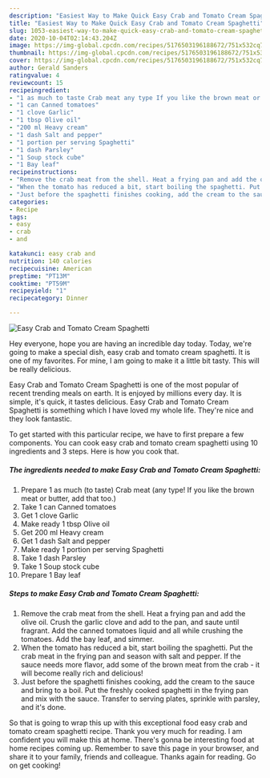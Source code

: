 ```yaml
---
description: "Easiest Way to Make Quick Easy Crab and Tomato Cream Spaghetti"
title: "Easiest Way to Make Quick Easy Crab and Tomato Cream Spaghetti"
slug: 1053-easiest-way-to-make-quick-easy-crab-and-tomato-cream-spaghetti
date: 2020-10-04T02:14:43.204Z
image: https://img-global.cpcdn.com/recipes/5176503196188672/751x532cq70/easy-crab-and-tomato-cream-spaghetti-recipe-main-photo.jpg
thumbnail: https://img-global.cpcdn.com/recipes/5176503196188672/751x532cq70/easy-crab-and-tomato-cream-spaghetti-recipe-main-photo.jpg
cover: https://img-global.cpcdn.com/recipes/5176503196188672/751x532cq70/easy-crab-and-tomato-cream-spaghetti-recipe-main-photo.jpg
author: Gerald Sanders
ratingvalue: 4
reviewcount: 15
recipeingredient:
- "1 as much to taste Crab meat any type If you like the brown meat or butter add that too"
- "1 can Canned tomatoes"
- "1 clove Garlic"
- "1 tbsp Olive oil"
- "200 ml Heavy cream"
- "1 dash Salt and pepper"
- "1 portion per serving Spaghetti"
- "1 dash Parsley"
- "1 Soup stock cube"
- "1 Bay leaf"
recipeinstructions:
- "Remove the crab meat from the shell. Heat a frying pan and add the olive oil. Crush the garlic clove and add to the pan, and saute until fragrant. Add the canned tomatoes liquid and all while crushing the tomatoes. Add the bay leaf, and simmer."
- "When the tomato has reduced a bit, start boiling the spaghetti. Put the crab meat in the frying pan and season with salt and pepper. If the sauce needs more flavor, add some of the brown meat from the crab - it will become really rich and delicious!"
- "Just before the spaghetti finishes cooking, add the cream to the sauce and bring to a boil. Put the freshly cooked spaghetti in the frying pan and mix with the sauce. Transfer to serving plates, sprinkle with parsley, and it&#39;s done."
categories:
- Recipe
tags:
- easy
- crab
- and

katakunci: easy crab and 
nutrition: 140 calories
recipecuisine: American
preptime: "PT13M"
cooktime: "PT59M"
recipeyield: "1"
recipecategory: Dinner

---
```



![Easy Crab and Tomato Cream Spaghetti](https://img-global.cpcdn.com/recipes/5176503196188672/751x532cq70/easy-crab-and-tomato-cream-spaghetti-recipe-main-photo.jpg)

Hey everyone, hope you are having an incredible day today. Today, we're going to make a special dish, easy crab and tomato cream spaghetti. It is one of my favorites. For mine, I am going to make it a little bit tasty. This will be really delicious.



Easy Crab and Tomato Cream Spaghetti is one of the most popular of recent trending meals on earth. It is enjoyed by millions every day. It is simple, it's quick, it tastes delicious. Easy Crab and Tomato Cream Spaghetti is something which I have loved my whole life. They're nice and they look fantastic.


To get started with this particular recipe, we have to first prepare a few components. You can cook easy crab and tomato cream spaghetti using 10 ingredients and 3 steps. Here is how you cook that.

<!--inarticleads1-->

##### The ingredients needed to make Easy Crab and Tomato Cream Spaghetti:

1. Prepare 1 as much (to taste) Crab meat (any type! If you like the brown meat or butter, add that too.)
1. Take 1 can Canned tomatoes
1. Get 1 clove Garlic
1. Make ready 1 tbsp Olive oil
1. Get 200 ml Heavy cream
1. Get 1 dash Salt and pepper
1. Make ready 1 portion per serving Spaghetti
1. Take 1 dash Parsley
1. Take 1 Soup stock cube
1. Prepare 1 Bay leaf




<!--inarticleads2-->

##### Steps to make Easy Crab and Tomato Cream Spaghetti:

1. Remove the crab meat from the shell. Heat a frying pan and add the olive oil. Crush the garlic clove and add to the pan, and saute until fragrant. Add the canned tomatoes liquid and all while crushing the tomatoes. Add the bay leaf, and simmer.
1. When the tomato has reduced a bit, start boiling the spaghetti. Put the crab meat in the frying pan and season with salt and pepper. If the sauce needs more flavor, add some of the brown meat from the crab - it will become really rich and delicious!
1. Just before the spaghetti finishes cooking, add the cream to the sauce and bring to a boil. Put the freshly cooked spaghetti in the frying pan and mix with the sauce. Transfer to serving plates, sprinkle with parsley, and it&#39;s done.




So that is going to wrap this up with this exceptional food easy crab and tomato cream spaghetti recipe. Thank you very much for reading. I am confident you will make this at home. There's gonna be interesting food at home recipes coming up. Remember to save this page in your browser, and share it to your family, friends and colleague. Thanks again for reading. Go on get cooking!
